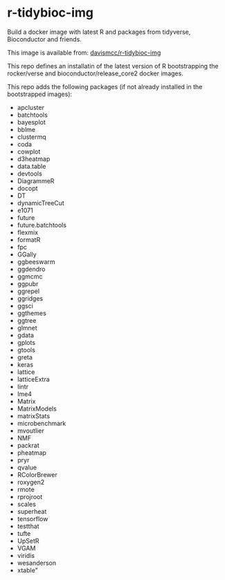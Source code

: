 # r-tidybioc-img
Build a docker image with latest R and packages from tidyverse, Bioconductor and friends.

This image is available from: [davismcc/r-tidybioc-img](https://hub.docker.com/r/davismcc/nf-hipsci-endo)

This repo defines an installatin of the latest version of R bootstrapping the rocker/verse and bioconductor/release_core2 docker images.

This repo adds the following packages (if not already installed in the bootstrapped images):

* apcluster
* batchtools
* bayesplot
* bblme
* clustermq
* coda
* cowplot
* d3heatmap
* data.table
* devtools
* DiagrammeR
* docopt
* DT
* dynamicTreeCut
* e1071
* future
* future.batchtools
* flexmix
* formatR
* fpc
* GGally
* ggbeeswarm
* ggdendro
* ggmcmc
* ggpubr
* ggrepel
* ggridges
* ggsci
* ggthemes
* ggtree
* glmnet
* gdata
* gplots
* gtools
* greta
* keras
* lattice
* latticeExtra
* lintr
* lme4
* Matrix
* MatrixModels
* matrixStats
* microbenchmark
* mvoutlier
* NMF
* packrat
* pheatmap
* pryr
* qvalue
* RColorBrewer
* roxygen2
* rmote
* rprojroot
* scales
* superheat
* tensorflow
* testthat
* tufte
* UpSetR
* VGAM
* viridis
* wesanderson
* xtable"

